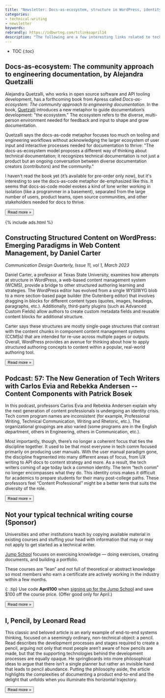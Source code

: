 ```yaml
---
title: "Newsletter: Docs-as-ecosystem, structure in WordPress, identity crisis, and pencils"
categories:
- technical-writing
- newsletter
keywords:
rebrandly: https://idbwrtng.com/tclinksapril14
description: "The following are a few interesting links related to tech comm I've been reading this week."
---
```


* TOC
{:toc}

## Docs-as-ecosystem: The community approach to engineering documentation, by Alejandra Quetzalli

Alejandra Quetzalli, who works in open source software and API tooling development, has a forthcoming book from Apress called _Docs-as-ecosystem: The community approach to engineering documentation_. In the book, [Quetzalli](https://www.linkedin.com/in/alejandra-quetzalli/) introduces a new metaphor to guide documentation’s development: "the ecosystem." The ecosystem refers to the diverse, multi-person environment needed for feedback and input to shape and grow documentation. 

Quetzalli says the docs-as-code metaphor focuses too much on tooling and engineering workflows without acknowledging the larger ecosystem of user input and interactive processes needed for documentation to thrive: "The docs-as-ecosystem model proposes a different way of thinking about technical documentation; it recognizes technical documentation is not just a product but an ongoing conversation between diverse documentation creators (contributors) and the community."

I haven't read the book yet (it’s available for pre-order only now), but it's interesting to see the docs-as-code metaphor de-emphasized like this. It seems that docs-as-code model evokes a kind of lone writer working in isolation (like a programmer in a basement), separated from the large number of users, product teams, open source communities, and other stakeholders needed for docs to thrive. 

<a href="https://docsasecosystem.com/"><button type="button" class="btn btn-info">Read more &raquo;</button></a>

{% include ads.html %}

## Constructing Structured Content on WordPress: Emerging Paradigms in Web Content Management, by Daniel Carter

*Communication Design Quarterly, Issue 11, vol 1, March 2023*

Daniel Carter, a professor at Texas State University, examines how attempts at structure in WordPress, a web-based content management system (WCMS), provide a bridge to other structured authoring learning and strategies. The WordPress editor has evolved from a single WYSIWYG blob to a more section-based page builder (the Gutenberg editor) that involves dragging in blocks for different content types (quotes, images, headings, paragraphs, etc.). Additionally, third-party plugins (such as Advanced Custom Fields) allow authors to create custom metadata fields and reusable content blocks for additional structure. 

Carter says these structures are mostly single-page structures that contrast with the content chunks in component content management systems (CCMSs) that are intended for re-use across multiple pages or outputs. Overall, WordPress provides an avenue for thinking about how to apply structured authoring concepts to content within a popular, real-world authoring tool.

<a href="https://cdq.sigdoc.org/wp-content/uploads/2023/02/CDQ_11.1_FullIssue.pdf"><button type="button" class="btn btn-info">Read more &raquo;</button></a>

## Podcast: 57: The New Generation of Tech Writers with Carlos Evia and Rebekka Andersen -- Content Components with Patrick Bosek 

In this podcast, professors Carlos Evia and Rebekka Andersen explain why the next generation of content professionals is undergoing an identity crisis. Tech comm program names are inconsistent (for example, Professional Writing, Technical Communication, Writing and Rhetoric, etc.). The organizational groupings are also varied (some programs are in the English department, others in Engineering, others in Communication, etc.). 

Most importantly, though, there’s no longer a coherent focus that ties the discipline together. It used to be that most everyone in tech comm focused primarily on producing user manuals. With the user manual paradigm gone, the discipline fragmented into many different areas of focus, from UX writing to API docs to content strategy and more. As a result, the tech writers coming of age today lack a common identity. The term “tech comm” no longer encompasses what they do. This identity crisis makes it difficult for academics to prepare students for their many post-college paths. These professors feel “Content Professional” might be a better term that suits the diversity of the role.

<a href="https://podcasts.apple.com/us/podcast/57-the-new-generation-of-tech-writers-with/id1549022357?i=1000605183885"><button type="button" class="btn btn-info">Read more &raquo;</button></a>

## Not your typical technical writing course (Sponsor)

Universities and other institutions teach by copying available material in existing courses and stuffing your head with information that may or may not apply to get started as a technical writer.

[Jump School](https://idbwrtng.com/becometechnicalwriter2) focuses on exercising knowledge &mdash; doing exercises, creating documents, and building a portfolio. 

These courses are “lean” and not full of theoretical or abstract knowledge so most members who earn a certificate are actively working in the industry within a few months.

{: .tip}
Use code **April100** when [signing up for the Jump School](https://idbwrtng.com/becometechnicalwriter3) and save $100 off the course price. (Offer good only for April.)

<a href="https://idbwrtng.com/becometechnicalwriter3"><button type="button" class="btn btn-info">Read more &raquo;</button></a>

## I, Pencil, by Leonard Read

This classic and beloved article is an early example of end-to-end systems thinking, focused on a seemingly ordinary, non-technical object: a pencil. Read describes the development processes and stages required to create a pencil, arguing not only that most people aren’t aware of how pencils are made, but that the supporting technologies behind the development processes are equally opaque. He springboards into more philosophical ideas to argue that there isn’t a single planner but rather an invisible hand that leads to pencil abundance. Putting the philosophy aside, the article highlights the complexities of documenting a product end-to-end and the delight that unfolds when you illuminate this horizontal trajectory.

<a href="https://fee.org/resources/i-pencil/"><button type="button" class="btn btn-info">Read more &raquo;</button></a>
